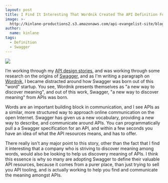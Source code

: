 ```yaml
---
layout: post
title: I Find It Interesting That Wordnik Created The API Definition Format Swagger
image: >-
  http://kinlane-productions2.s3.amazonaws.com/api-evangelist-site/blog/wordnik_logo_347x88.png
author:
  name: kinlane
tags:
  - Definition
  - Swagger
---
```

[![](http://kinlane-productions2.s3.amazonaws.com/api-evangelist-site/blog/wordnik_logo_347x88.png)](https://www.wordnik.com/)

I’m working through my [API design stories](http://design.apievangelist.com), and was working through some research on the origins of [Swagger](http://swagger.io/), and as I'm writing a paragraph on [Wordnik](https://www.wordnik.com/), I became distracted around how Swagger was born out of this "word" startup. You see, Wordnik presents themselves as "a new way to discover meaning", and out of this work, Swagger, "a new way to discover meaning" from APIs was born.

Words are an important building block in communication, and I see APIs as a similar, more structured way to approach online communication on the open Internet. Swagger has given us a new vocabulary, providing a new way to describe, and communicate around APIs. You can programmatically pull a a Swagger specification for an API, and within a few seconds you have an idea of what the API resources means, and has to offer.

There really isn't any major point to this story, other than the fact that I find it interesting that a company who is striving to discover meaning among words, would also be looking to help us discovery meaning of APIs. I think this essence is why so many are adopting Swagger to define their valuable API resources, because it comes from a purer place, than just trying to sell you API tooling, and is actually working to help you find and communicate the meaning amongst APIs.